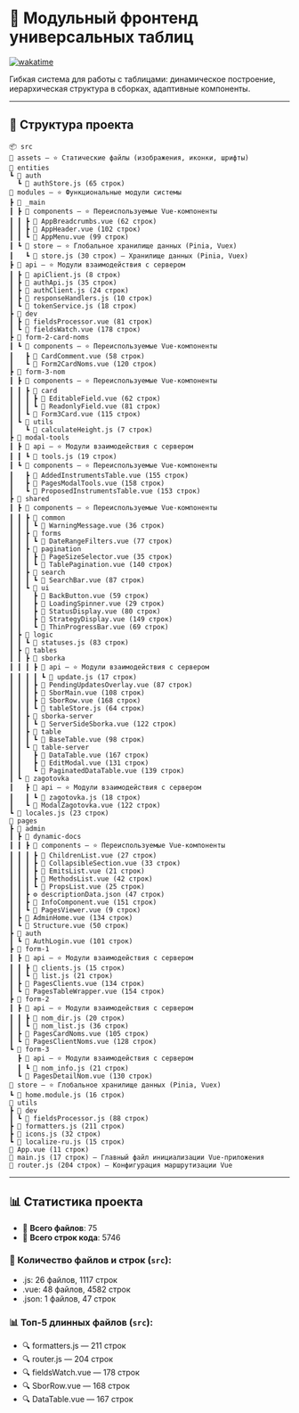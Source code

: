 # 📌 Модульный фронтенд универсальных таблиц  

[![wakatime](https://wakatime.com/badge/github/i5anin/modules-soft__pf-forum.svg)](https://wakatime.com/badge/github/i5anin/modules-soft__pf-forum)  

Гибкая система для работы с таблицами: динамическое построение, иерархическая структура в сборках, адаптивные компоненты.

---

## 📂 Структура проекта
```
📦 src
📂 assets — ⭐ Статические файлы (изображения, иконки, шрифты)
📂 entities
┗ 📂 auth
  ┗ 📜 authStore.js (65 строк)
📂 modules — ⭐ Функциональные модули системы
┣ 📂 _main
┃ ┣ 📂 components — ⭐ Переиспользуемые Vue-компоненты
┃ ┃ ┣ 📗 AppBreadcrumbs.vue (62 строк)
┃ ┃ ┣ 📗 AppHeader.vue (102 строк)
┃ ┃ ┗ 📗 AppMenu.vue (99 строк)
┃ ┗ 📂 store — ⭐ Глобальное хранилище данных (Pinia, Vuex)
┃   ┗ 📜 store.js (30 строк) — Хранилище данных (Pinia, Vuex)
┣ 📂 api — ⭐ Модули взаимодействия с сервером
┃ ┣ 📜 apiClient.js (8 строк)
┃ ┣ 📜 authApi.js (35 строк)
┃ ┣ 📜 authClient.js (24 строк)
┃ ┣ 📜 responseHandlers.js (10 строк)
┃ ┗ 📜 tokenService.js (18 строк)
┣ 📂 dev
┃ ┣ 📗 fieldsProcessor.vue (81 строк)
┃ ┗ 📗 fieldsWatch.vue (178 строк)
┣ 📂 form-2-card-noms
┃ ┗ 📂 components — ⭐ Переиспользуемые Vue-компоненты
┃   ┣ 📗 CardComment.vue (58 строк)
┃   ┗ 📗 Form2CardNoms.vue (120 строк)
┣ 📂 form-3-nom
┃ ┣ 📂 components — ⭐ Переиспользуемые Vue-компоненты
┃ ┃ ┣ 📂 card
┃ ┃ ┃ ┣ 📗 EditableField.vue (62 строк)
┃ ┃ ┃ ┗ 📗 ReadonlyField.vue (81 строк)
┃ ┃ ┗ 📗 Form3Card.vue (115 строк)
┃ ┗ 📂 utils
┃   ┗ 📜 calculateHeight.js (7 строк)
┣ 📂 modal-tools
┃ ┣ 📂 api — ⭐ Модули взаимодействия с сервером
┃ ┃ ┗ 📜 tools.js (19 строк)
┃ ┗ 📂 components — ⭐ Переиспользуемые Vue-компоненты
┃   ┣ 📗 AddedInstrumentsTable.vue (155 строк)
┃   ┣ 📗 PagesModalTools.vue (158 строк)
┃   ┗ 📗 ProposedInstrumentsTable.vue (153 строк)
┣ 📂 shared
┃ ┣ 📂 components — ⭐ Переиспользуемые Vue-компоненты
┃ ┃ ┣ 📂 common
┃ ┃ ┃ ┗ 📗 WarningMessage.vue (36 строк)
┃ ┃ ┣ 📂 forms
┃ ┃ ┃ ┗ 📗 DateRangeFilters.vue (77 строк)
┃ ┃ ┣ 📂 pagination
┃ ┃ ┃ ┣ 📗 PageSizeSelector.vue (35 строк)
┃ ┃ ┃ ┗ 📗 TablePagination.vue (140 строк)
┃ ┃ ┣ 📂 search
┃ ┃ ┃ ┗ 📗 SearchBar.vue (87 строк)
┃ ┃ ┗ 📂 ui
┃ ┃   ┣ 📗 BackButton.vue (59 строк)
┃ ┃   ┣ 📗 LoadingSpinner.vue (29 строк)
┃ ┃   ┣ 📗 StatusDisplay.vue (80 строк)
┃ ┃   ┣ 📗 StrategyDisplay.vue (149 строк)
┃ ┃   ┗ 📗 ThinProgressBar.vue (69 строк)
┃ ┣ 📂 logic
┃ ┃ ┗ 📜 statuses.js (83 строк)
┃ ┣ 📂 tables
┃ ┃ ┣ 📂 sborka
┃ ┃ ┃ ┣ 📂 api — ⭐ Модули взаимодействия с сервером
┃ ┃ ┃ ┃ ┗ 📜 update.js (17 строк)
┃ ┃ ┃ ┣ 📗 PendingUpdatesOverlay.vue (87 строк)
┃ ┃ ┃ ┣ 📗 SborMain.vue (108 строк)
┃ ┃ ┃ ┣ 📗 SborRow.vue (168 строк)
┃ ┃ ┃ ┗ 📜 tableStore.js (64 строк)
┃ ┃ ┣ 📂 sborka-server
┃ ┃ ┃ ┗ 📗 ServerSideSborka.vue (122 строк)
┃ ┃ ┣ 📂 table
┃ ┃ ┃ ┗ 📗 BaseTable.vue (98 строк)
┃ ┃ ┗ 📂 table-server
┃ ┃   ┣ 📗 DataTable.vue (167 строк)
┃ ┃   ┣ 📗 EditModal.vue (131 строк)
┃ ┃   ┗ 📗 PaginatedDataTable.vue (139 строк)
┃ ┗ 📂 zagotovka
┃   ┣ 📂 api — ⭐ Модули взаимодействия с сервером
┃   ┃ ┗ 📜 zagotovka.js (18 строк)
┃   ┗ 📗 ModalZagotovka.vue (122 строк)
┗ 📜 locales.js (23 строк)
📂 pages
┣ 📂 admin
┃ ┣ 📂 dynamic-docs
┃ ┃ ┣ 📂 components — ⭐ Переиспользуемые Vue-компоненты
┃ ┃ ┃ ┣ 📗 ChildrenList.vue (27 строк)
┃ ┃ ┃ ┣ 📗 CollapsibleSection.vue (33 строк)
┃ ┃ ┃ ┣ 📗 EmitsList.vue (21 строк)
┃ ┃ ┃ ┣ 📗 MethodsList.vue (42 строк)
┃ ┃ ┃ ┗ 📗 PropsList.vue (25 строк)
┃ ┃ ┣ ⚙️ descriptionData.json (47 строк)
┃ ┃ ┣ 📗 InfoComponent.vue (151 строк)
┃ ┃ ┗ 📗 PagesViewer.vue (9 строк)
┃ ┣ 📗 AdminHome.vue (134 строк)
┃ ┗ 📗 Structure.vue (50 строк)
┣ 📂 auth
┃ ┗ 📗 AuthLogin.vue (101 строк)
┣ 📂 form-1
┃ ┣ 📂 api — ⭐ Модули взаимодействия с сервером
┃ ┃ ┣ 📜 clients.js (15 строк)
┃ ┃ ┗ 📜 list.js (21 строк)
┃ ┣ 📗 PagesClients.vue (134 строк)
┃ ┗ 📗 PagesTableWrapper.vue (154 строк)
┣ 📂 form-2
┃ ┣ 📂 api — ⭐ Модули взаимодействия с сервером
┃ ┃ ┣ 📜 nom_dir.js (20 строк)
┃ ┃ ┗ 📜 nom_list.js (36 строк)
┃ ┣ 📗 PagesCardNoms.vue (105 строк)
┃ ┗ 📗 PagesClientNoms.vue (128 строк)
┗ 📂 form-3
  ┣ 📂 api — ⭐ Модули взаимодействия с сервером
  ┃ ┗ 📜 nom_info.js (21 строк)
  ┗ 📗 PagesDetailNom.vue (130 строк)
📂 store — ⭐ Глобальное хранилище данных (Pinia, Vuex)
┗ 📜 home.module.js (16 строк)
📂 utils
┣ 📂 dev
┃ ┗ 📜 fieldsProcessor.js (88 строк)
┣ 📜 formatters.js (211 строк)
┣ 📜 icons.js (32 строк)
┗ 📜 localize-ru.js (15 строк)
📗 App.vue (11 строк)
📜 main.js (17 строк) — Главный файл инициализации Vue-приложения
📜 router.js (204 строк) — Конфигурация маршрутизации Vue
```

---

## 📊 Статистика проекта

- 📄 **Всего файлов**: 75
- 📜 **Всего строк кода**: 5746


### 📁 Количество файлов и строк (`src`):
  - .js: 26 файлов, 1117 строк
  - .vue: 48 файлов, 4582 строк
  - .json: 1 файлов, 47 строк

### 📊 Топ-5 длинных файлов (`src`):
- 🔍 formatters.js — 211 строк
- 🔍 router.js — 204 строк
- 🔍 fieldsWatch.vue — 178 строк
- 🔍 SborRow.vue — 168 строк
- 🔍 DataTable.vue — 167 строк


